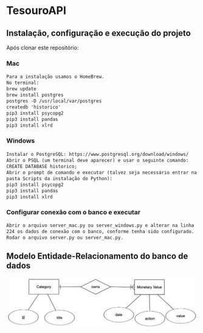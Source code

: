 # TesouroAPI

## Instalação, configuração e execução do projeto

Após clonar este repositório:

### Mac
    Para a instalação usamos o HomeBrew.
    No terminal:
    brew update
    brew install postgres
    postgres -D /usr/local/var/postgres
    createdb 'historico'
    pip3 install psycopg2
    pip3 install pandas
    pip3 install xlrd
    
### Windows
    Instalar o PostgreSQL: https://www.postgresql.org/download/windows/
    Abrir o PSQL (um terminal deve aparecer) e usar o seguinte comando:
    CREATE DATABASE historico;
    Abrir o prompt de comando e executar (talvez seja necessário entrar na pasta Scripts da instalação do Python):
    pip3 install psycopg2
    pip3 install pandas
    pip3 install xlrd
    
### Configurar conexão com o banco e executar
    Abrir o arquivo server_mac.py ou server_windows.py e alterar na linha 224 os dados de conexão com o banco, conforme tenha sido configurado.
    Rodar o arquivo server.py ou server_mac.py.



## Modelo Entidade-Relacionamento do banco de dados
![Modelo Entidade Relacionamento usado para criação do banco](https://github.com/OsnielLopes/PythonServer/blob/master/diagram.png)

